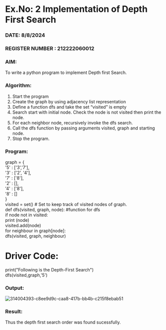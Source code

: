 # Ex.No: 2  Implementation of Depth First Search
### DATE:   8/8/2024                                                                         
### REGISTER NUMBER : 212222060012

### AIM:

To write a python program to implement Depth first Search. 

### Algorithm:

1. Start the program
2. Create the graph by using adjacency list representation
3. Define a function dfs and take the set “visited” is empty 
4. Search start with initial node. Check the node is not visited then print the node.
5. For each neighbor node, recursively invoke the dfs search.
6. Call the dfs function by passing arguments visited, graph and starting node.
7. Stop the program.

### Program:

graph = {<br>
  '5' : ['3','7'],<br>
  '3' : ['2', '4'],<br>
  '7' : ['8'],<br>
  '2' : [],<br>
  '4' : ['8'],<br>
  '8' : []<br>
}<br>
visited = set() # Set to keep track of visited nodes of graph.<br>
def dfs(visited, graph, node):  #function for dfs <br>
    if node not in visited:<br>
        print (node)<br>
        visited.add(node)<br>
        for neighbour in graph[node]:<br>
            dfs(visited, graph, neighbour)<br>
            
# Driver Code:

print("Following is the Depth-First Search")<br>
dfs(visited,graph,'5')<br>

### Output:

![314004393-c8ee9d9c-caa8-417b-bb4b-c215f8ebab51](https://github.com/user-attachments/assets/e59dfb5e-c49a-4688-8644-2bd1702b9ee7)

### Result:
Thus the depth first search order was found sucessfully.

